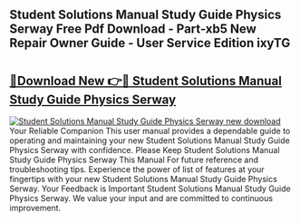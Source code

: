 ## Student Solutions Manual Study Guide Physics Serway Free Pdf Download - Part-xb5 New Repair Owner Guide - User Service Edition ixyTG

# <h2><a href="http://bc76227.oget.top/?id=Student+Solutions+Manual+Study+Guide+Physics+Serway">🔗Download New 👉🔴 Student Solutions Manual Study Guide Physics Serway</a></h2>

[![Student Solutions Manual Study Guide Physics Serway new download](https://i.imgur.com/5g1atiW.png)](http://bc76227.oget.top/?id=Student+Solutions+Manual+Study+Guide+Physics+Serway)
Your Reliable Companion This user manual provides a dependable guide to operating and maintaining your new Student Solutions Manual Study Guide Physics Serway with confidence. Please Keep Student Solutions Manual Study Guide Physics Serway This Manual For future reference and troubleshooting tips. Experience the power of list of features at your fingertips with your new Student Solutions Manual Study Guide Physics Serway. Your Feedback is Important Student Solutions Manual Study Guide Physics Serway. We value your input and are committed to continuous improvement.
